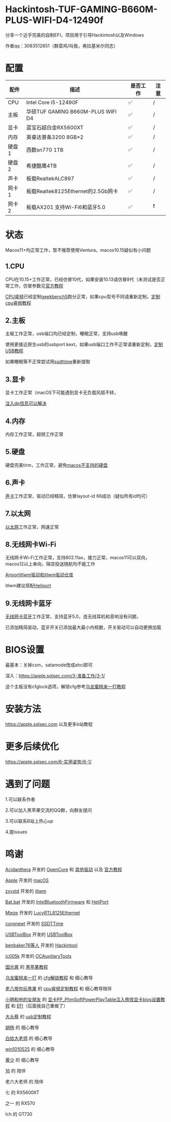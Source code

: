 # Hackintosh-TUF-GAMING-B660M-PLUS-WIFI-D4-12490f

分享一个近乎完美的自制EFI，项目用于引导Hackintosh以及Windows

作者qq：3083512851（群菜鸡/叫我，弗拉基米尔同志）

配置
==
配件 | 描述 | 是否工作 | 注意
----|----|----|---
CPU | Intel Core i5-12490F |✅|/
主板 | 华硕TUF GAMING B660M-PLUS WIFI D4 |✅|/
显卡 | 蓝宝石超白金RX5600XT |✅|/
内存 | 英睿达普条3200 8GB*2 |✅|/
硬盘1 | 西数sn770 1TB |✅|/
硬盘2 | 希捷酷鹰4TB  |✅|/
声卡 | 板载RealtekALC897 |✅|/
网卡1 | 板载Realtek8125Ethernet的2.5Gb网卡 |✅|/
网卡2 | 板载AX201 支持Wi-Fi6和蓝牙5.0 |✅|❗

状态
=
Macos11+均正常工作，暂不推荐使用Ventura，macos10.15疑似有小问题


1.CPU
---
CPU在10.15+工作正常，已经仿冒10代，如果安装10.13请仿冒8代（未测试是否正常工作，仿冒参数见[官方教程](https://dortania.github.io/OpenCore-Install-Guide/)

[CPU睿频](https://github.com/acidanthera/CPUFriend)已经定制[geekbench5](https://www.geekbench.com)跑分正常，如果cpu型号不同请重新定制，[定制cpu睿频教程](https://www.bilibili.com/video/BV143411F7aJ/?share_source=copy_web&vd_source=89eb3ac3d3a5704fbe370f14fbc338ef)

2.主板
---
主板工作正常，usb端口均已经定制，睡眠正常，支持usb唤醒

使用更接近原生usb的usbport.kext，如果usb端口工作不正常请重新定制，[定制USB教程](https://www.bilibili.com/video/BV1m3411b7JP/?share_source=copy_web&vd_source=89eb3ac3d3a5704fbe370f14fbc338ef)

如果睡眠等不正常尝试用[ssdttime](https://github.com/corpnewt/SSDTTime)重新提取

3.显卡
---
显卡工作正常（macOS下可能遇到显卡无负载风扇不转，

[注入dp信息可以解决](https://www.bilibili.com/video/BV1WT411A72F/?share_source=copy_web&vd_source=89eb3ac3d3a5704fbe370f14fbc338ef)

4.内存
---
内存工作正常，超频工作正常

5.硬盘
---
硬盘完美tirm，工作正常，避免[macos不支持的硬盘](https://hpglw.com/cdc6109c.html)

6.声卡
---
[声卡](https://github.com/acidanthera/AppleALC)工作正常，驱动已经精简，仿冒layout-id 66成功（疑似所有id均可）

7.以太网
---
[以太网](https://www.insanelymac.com/forum/files/file/1004-lucyrtl8125ethernet/)工作正常，网速正常

8.无线网卡Wi-Fi
----
无线网卡Wi-Fi工作正常，支持802.11ax，接力正常，macos11可以双向，macos12以上单向，隔空投送随航均不能工作

[Airportitlwm驱动和itlwm驱动仓库](https://github.com/OpenIntelWireless/itlwm/releases)

itlwm建议搭配[Heliport](https://github.com/OpenIntelWireless/HeliPort)

9.无线网卡蓝牙
---
[无线网卡蓝牙](https://github.com/OpenIntelWireless/IntelBluetoothFirmware)工作正常，支持蓝牙5.0，连无线耳机和音响没有问题，

已添加精简驱动，蓝牙开关已添加最大最小内核数，开关驱动可以自动更换加载


BIOS设置
=
最基本：关掉csm，satamode改成ahci即可

深入：https://apple.sqlsec.com/3-准备工作/3-1/

这个主板没有cfglock选项，解锁cfg参考[乌龙蜜桃来一打教程](https://www.bilibili.com/video/BV1LV4y1N7jF/?share_source=copy_web&vd_source=89eb3ac3d3a5704fbe370f14fbc338ef)

安装方法
=
https://apple.sqlsec.com
以及更多b站教程

更多后续优化
=
https://apple.sqlsec.com/6-实用姿势/6-1/

遇到了问题
=
1.可以联系作者

2.可以加入黑苹果交流的QQ群，向群友提问

3.可以联系B站上热心up

4.提issues

鸣谢
=
[Acidanthera](https://github.com/acidanthera) 开发的 [OpenCore](https://github.com/acidanthera/OpenCorePkg) 和 [其他驱动](https://github.com/orgs/acidanthera/repositories) 以及 [官方教程](https://dortania.github.io/OpenCore-Install-Guide/)

[Apple](https://www.apple.com) 开发的 [macOS](https://www.apple.com/macos/)

[zxystd](https://github.com/zxystd) 开发的 [itlwm](https://github.com/OpenIntelWireless/itlwm)

[Bat.bat](https://github.com/williambj1) 开发的 [IntelBluetoothFirmware](https://github.com/OpenIntelWireless/IntelBluetoothFirmware) 和 [HeliPort](https://github.com/OpenIntelWireless/HeliPort)

[Mieze](https://www.insanelymac.com/forum/profile/983225-mieze/) 开发的 [LucyRTL8125Ethernet](https://www.insanelymac.com/forum/files/file/1004-lucyrtl8125ethernet/)

[corpnewt](https://github.com/corpnewt) 开发的 [SSDTTime](https://github.com/corpnewt/SSDTTime)

[USBToolBox](https://github.com/USBToolBox) 开发的 [USBToolBox](https://github.com/USBToolBox)

[benbaker76等人](https://github.com/benbaker76) 开发的 [Hackintool](https://github.com/benbaker76/Hackintool)

[ic005k](https://github.com/ic005k) 开发的 [OCAuxiliaryTools](https://github.com/ic005k/OCAuxiliaryTools)

[国光酱](https://space.bilibili.com/112842166?spm_id_from=333.337.0.0) 的 [黑苹果教程](https://apple.sqlsec.com)

[乌龙蜜桃来一打](https://space.bilibili.com/244390800?spm_id_from=333.337.0.0)  的  [cfg解锁教程](https://www.bilibili.com/video/BV1LV4y1N7jF/?spm_id_from=333.999.0.0&vd_source=1b694a12fb9af6d07f612a9c284e1867) 和 细心教导

[老八带你玩黑果](https://space.bilibili.com/504306154?spm_id_from=333.337.search-card.all.click) 的 [cpu睿频定制教程](https://www.bilibili.com/video/BV143411F7aJ/?spm_id_from=333.999.0.0&vd_source=1b694a12fb9af6d07f612a9c284e1867) 和 细心教导陪伴

[小明和他的女朋友](https://space.bilibili.com/591453294?spm_id_from=333.337.0.0) 的 [显卡PP_PhmSoftPowerPlayTable注入修改显卡bios设置教程](https://www.bilibili.com/video/BV1WT411A72F/?spm_id_from=333.999.0.0&vd_source=1b694a12fb9af6d07f612a9c284e1867) 和 [EFI](https://github.com/Xmingbai/ASUS-TUF-GAMING-B660M-PLUS-Wi-Fi-D4-Hackintosh)（后面我自己重做了）

[大头蔡](https://space.bilibili.com/16323318) 的 [usb定制教程](https://www.bilibili.com/video/BV1m3411b7JP/?spm_id_from=333.337.search-card.all.click&vd_source=1b694a12fb9af6d07f612a9c284e1867)

[胡杨](https://space.bilibili.com/597075281?spm_id_from=333.337.0.0) 的 细心教导

[白给大老师](https://space.bilibili.com/1314835603?spm_id_from=333.337.0.0) 的 细心教导

[win1010525](https://github.com/win1010525) 的 细心教导

[黄少](https://space.bilibili.com/621086526?spm_id_from=333.337.0.0) 的 细心教导

[16](https://github.com/shilu0718) 的 陪伴

老六大老师 的 陪伴

七 的 RX5600XT

之一 的 RX570

lch 的 GT730
